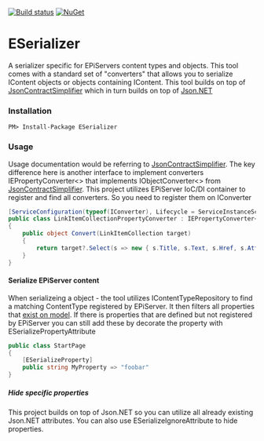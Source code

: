 [![Build status](https://ci.appveyor.com/api/projects/status/gg99gx59nlb493hb?svg=true)](https://ci.appveyor.com/project/lillheaton/eserializer)
[![NuGet](https://img.shields.io/nuget/v/ESerializer.svg)](https://www.nuget.org/packages/ESerializer/)

# ESerializer
A serializer specific for EPiServers content types and objects. This tool comes with a standard set of "converters" that allows you to serialize IContent objects or objects containing IContent.
This tool builds on top of [JsonContractSimplifier](https://github.com/lillheaton/JsonContractSimplifier) which in turn builds on top of [Json.NET](https://www.newtonsoft.com/json/)

### Installation
    PM> Install-Package ESerializer

### Usage
Usage documentation would be referring to [JsonContractSimplifier](https://github.com/lillheaton/JsonContractSimplifier). 
The key difference here is another interface to implement converters IEPropertyConverter<> that implements IObjectConverter<> from [JsonContractSimplifier](https://github.com/lillheaton/JsonContractSimplifier).
This project utilizes EPiServer IoC/DI container to register and find all converters. So you need to register them on IConverter

```C#
[ServiceConfiguration(typeof(IConverter), Lifecycle = ServiceInstanceScope.Singleton)]
public class LinkItemCollectionPropertyConverter : IEPropertyConverter<LinkItemCollection>
{
    public object Convert(LinkItemCollection target)
    {
        return target?.Select(s => new { s.Title, s.Text, s.Href, s.Attributes, s.Target }).ToArray();
    }
}
```

#### Serialize EPiServer content
When serializeing a object - the tool utilizes IContentTypeRepository to find a matching ContentType registered by EPiServer.
It then filters all properties that [exist on model](https://world.episerver.com/documentation/Class-library/?documentId=cms/11/90AE99FD). If there is properties that are defined but not registered by EPiServer you can still add these by decorate the property with ESerializePropertyAttribute

```C#
public class StartPage
{
    [ESerializeProperty]
    public string MyProperty => "foobar"
}
```

##### Hide specific properties
This project builds on top of Json.NET so you can utilize all already existing Json.NET attributes.
You can also use ESerializeIgnoreAttribute to hide properties.
